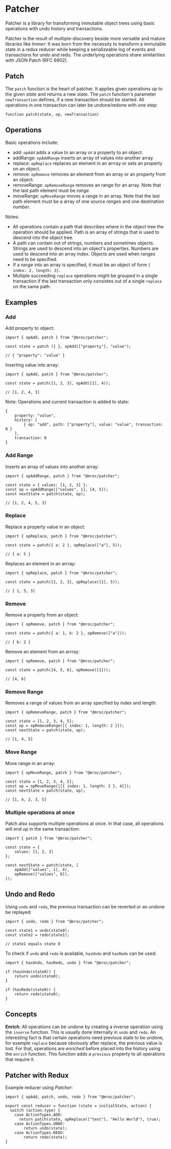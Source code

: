# Patcher

Patcher is a library for transforming immutable object trees using basic operations with
undo history and transactions.

Patcher is the result of multiple-discovery beside more versatile and mature libraries
like *Immer*: It was born from the necessity to transform a immutable state in a redux
reducer while keeping a serializeable log of events and transactions for undo and redo.
The underlying operations share similarities with JSON Patch (RFC 6902).

## Patch

The `patch` function is the heart of patcher. It applies given operations *op*
to the given *state* and returns a new state. The `patch` function's parameter
`newTransaction` defines, if a new transaction should be started. All
operations in one transaction can later be undone/redone with one step:

```
function patch(state, op, newTransaction)
```

## Operations

Basic operations include:

* add: `opAdd` adds a value to an array or a property to an object.
* addRange: `opAddRange` inserts an array of values into another array.
* replace: `opReplace` replaces an element in an arrray or sets an property on an object.
* remove: `opRemove` removes an element from an array or an property from an object.
* removeRange: `opRemoveRange` removes an range for an array. Note that the last path element must be *range*.
* moveRange: `opMoveRange` moves a range in an array. Note that the last path element must be a array of one source *range*s and one destination *number*.

Notes:

* All operations contain a path that describes where in the object tree the operation should be applied. Path is an array of strings that is used to descend into the object tree.
* A path can contain out of strings, numbers and sometimes objects. Strings are used to descend into an object's properties. Numbers are used to descend into an array index. Objects are used when ranges need to be specified.
* If a *range* into an array is specified, it must be an object of form `{ index: 2, length: 3}`.
* Multiple succeeding `replace` operations might be grouped in a single transaction if the last transaction only consistes out of a single `replace` on the same path.


## Examples

### Add

Add property to object:

```
import { opAdd, patch } from "@mroc/patcher";

const state = patch ({ }, opAdd(["property"], "value");

// { "property": "value" }
```


Inserting value into array:

```
import { opAdd, patch } from "@mroc/patcher";

const state = patch([1, 2, 3], opAdd([1], 4));

// [1, 2, 4, 3]
```

Note: Operations and current transaction is added to state:

```
{
    property: "value",
    history: [
        { op: "add", path: ["property"], value: "value", transaction: 0 }
    ],
    transaction: 0
}
```

### Add Range

Inserts an array of values into another array:

```
import { opAddRange, patch } from "@mroc/patcher";

const state = { values: [1, 2, 3] };
const op = opAddRange(["values", 1], [4, 5]);
const nextState = patch(state, op);

// [1, 2, 4, 5, 3]
```

### Replace

Replace a property value in an object:

```
import { opReplace, patch } from "@mroc/patcher";

const state = patch({ a: 2 }, opReplace(["a"], 5));

// { a: 5 }
```

Replaces an element in an arrray:

```
import { opReplace, patch } from "@mroc/patcher";

const state = patch([1, 2, 3], opReplace([1], 5));

// [ 1, 5, 3]
```

### Remove

Remove a property from an object:

```
import { opRemove, patch } from "@mroc/patcher";

const state = patch({ a: 1, b: 2 }, opRemove(["a"]));

// { b: 2 }
```

Remove an element from an arrray:

```
import { opRemove, patch } from "@mroc/patcher";

const state = patch([4, 5, 6], opRemove([1]));

// [4, 6]
```

### Remove Range

Removes a range of values from an array specified by index and length:

```
import { opRemoveRange, patch } from "@mroc/patcher";

const state = [1, 2, 3, 4, 5];
const op = opRemoveRange([{ index: 1, length: 2 }]);
const nextState = patch(state, op);

// [1, 4, 5]
```

### Move Range

Move range in an array:

```
import { opMoveRange, patch } from "@mroc/patcher";

const state = [1, 2, 3, 4, 5];
const op = opMoveRange([[{ index: 1, length: 2 }, 4]]);
const nextState = patch(state, op);

// [1, 4, 2, 3, 5]
```

### Multiple operations at once

Patch also supports multiple operations at once. In that case, all operations will end
up in the same transaction:

```
import { patch } from "@mroc/patcher";

const state = {
    values: [1, 2, 3]
};

const nextState = patch(state, [
    opAdd(["values", 1], 4),
    opRemove(["values", 0]),
]);
```

## Undo and Redo

Using `undo` and `redo`, the previous transaction can be reverted or an undone be replayed:

```
import { undo, redo } from "@mroc/patcher";

const state1 = undo(state0);
const state2 = redo(state1);

// state1 equals state 0
```

To check if `undo` and `redo` is available, `hasUndo` and `hasRedo` can be used:

```
import { hasUndo, hasRedo, undo } from "@mroc/patcher";

if (hasUndo(state0)) {
    return undo(state0);
}

if (hasRedo(state0)) {
    return redo(state0);
}
```


## Concepts

**Enrich**: All operations can be undone by creating a inverse operation using the `inverse`
function. This is usually done internally in `undo` and `redo`. An interesting fact is that
certain operations need previous state to be undone, for example `replace` because obviously
after replace, the previous value is lost. For that, operations are *enriched* before placed
into the history using the `enrich` function. This function adds a `previous` property to
all operations that require it.

## Patcher with Redux

Example reducer using *Patcher*:

```
import { opAdd, patch, undo, redo } from "@mroc/patcher";

export const reducer = function (state = initialState, action) {
  switch (action.type) {
    case ActionTypes.ADD:
      return patch(state, opReplace(["text"], "Hello World"), true);
    case ActionTypes.UNDO:
        return undo(state);
    case ActionTypes.REDO:
        return redo(state);
}
```